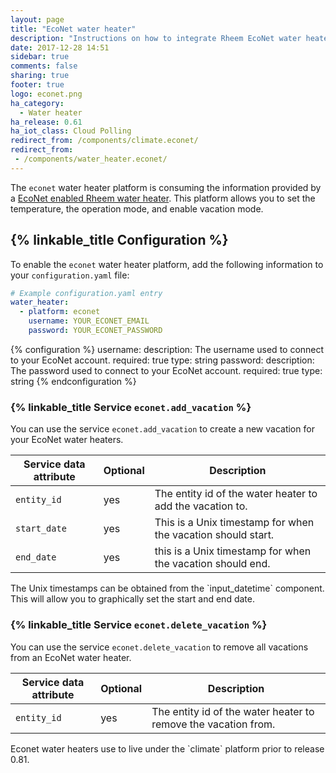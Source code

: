 ```yaml
---
layout: page
title: "EcoNet water heater"
description: "Instructions on how to integrate Rheem EcoNet water heaters into Home Assistant."
date: 2017-12-28 14:51
sidebar: true
comments: false
sharing: true
footer: true
logo: econet.png
ha_category:
  - Water heater
ha_release: 0.61
ha_iot_class: Cloud Polling
redirect_from: /components/climate.econet/
redirect_from:
 - /components/water_heater.econet/
---
```


The `econet` water heater platform is consuming the information provided by a [EcoNet enabled Rheem water heater](http://www.rheem.com/EcoNet/Home). This platform allows you to set the temperature, the operation mode, and enable vacation mode.

## {% linkable_title Configuration %}

To enable the `econet` water heater platform, add the following information to your `configuration.yaml` file:

```yaml
# Example configuration.yaml entry
water_heater:
  - platform: econet
    username: YOUR_ECONET_EMAIL
    password: YOUR_ECONET_PASSWORD
```

{% configuration %}
username:
  description: The username used to connect to your EcoNet account.
  required: true
  type: string
password:
  description: The password used to connect to your EcoNet account.
  required: true
  type: string
{% endconfiguration %}

### {% linkable_title Service `econet.add_vacation` %}

You can use the service `econet.add_vacation` to create a new vacation for your EcoNet water heaters.

| Service data attribute | Optional | Description |
| ---------------------- | -------- | ----------- |
| `entity_id` | yes | The entity id of the water heater to add the vacation to.
| `start_date` | yes | This is a Unix timestamp for when the vacation should start.
| `end_date` | yes | this is a Unix timestamp for when the vacation should end.

<p class='note'>
The Unix timestamps can be obtained from the `input_datetime` component. This will allow you to graphically set the start and end date.
</p>

### {% linkable_title Service `econet.delete_vacation` %}

You can use the service `econet.delete_vacation` to remove all vacations from an EcoNet water heater.

| Service data attribute | Optional | Description |
| ---------------------- | -------- | ----------- |
| `entity_id` | yes | The entity id of the water heater to remove the vacation from.

<p class='note'>
Econet water heaters use to live under the `climate` platform prior to release 0.81.
</p>
